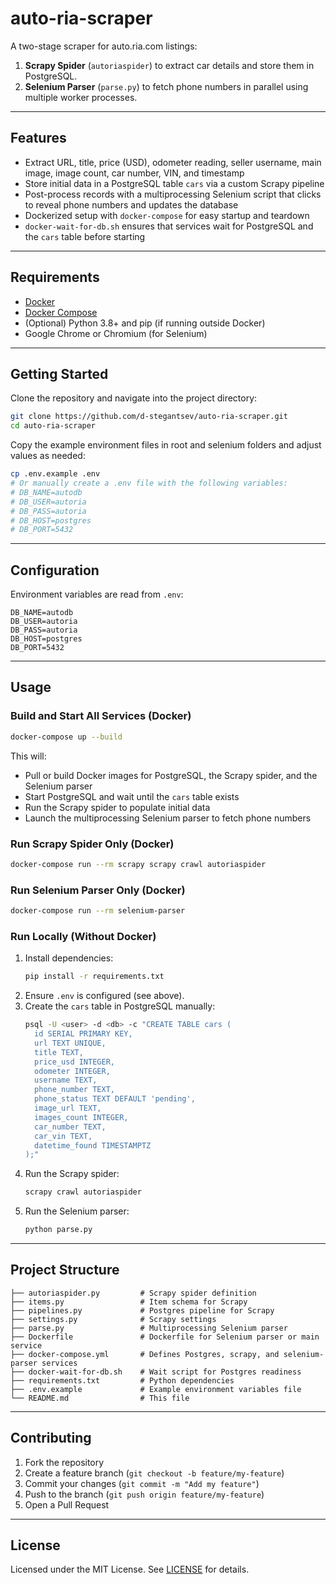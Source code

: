 # auto-ria-scraper

A two-stage scraper for auto.ria.com listings:

1. **Scrapy Spider** (`autoriaspider`) to extract car details and store them in PostgreSQL.  
2. **Selenium Parser** (`parse.py`) to fetch phone numbers in parallel using multiple worker processes.

---

## Features
 
- Extract URL, title, price (USD), odometer reading, seller username, main image, image count, car number, VIN, and timestamp  
- Store initial data in a PostgreSQL table `cars` via a custom Scrapy pipeline  
- Post-process records with a multiprocessing Selenium script that clicks to reveal phone numbers and updates the database  
- Dockerized setup with `docker-compose` for easy startup and teardown  
- `docker-wait-for-db.sh` ensures that services wait for PostgreSQL and the `cars` table before starting  

---

## Requirements

- [Docker](https://docs.docker.com/get-docker/)  
- [Docker Compose](https://docs.docker.com/compose/install/)  
- (Optional) Python 3.8+ and pip (if running outside Docker)  
- Google Chrome or Chromium (for Selenium)  

---

## Getting Started

Clone the repository and navigate into the project directory:

```bash
git clone https://github.com/d-stegantsev/auto-ria-scraper.git
cd auto-ria-scraper
```

Copy the example environment files in root and selenium folders and adjust values as needed:

```bash
cp .env.example .env
# Or manually create a .env file with the following variables:
# DB_NAME=autodb
# DB_USER=autoria
# DB_PASS=autoria
# DB_HOST=postgres
# DB_PORT=5432
```

---

## Configuration

Environment variables are read from `.env`:

```dotenv
DB_NAME=autodb
DB_USER=autoria
DB_PASS=autoria
DB_HOST=postgres
DB_PORT=5432
```

---

## Usage

### Build and Start All Services (Docker)

```bash
docker-compose up --build
```

This will:

- Pull or build Docker images for PostgreSQL, the Scrapy spider, and the Selenium parser  
- Start PostgreSQL and wait until the `cars` table exists  
- Run the Scrapy spider to populate initial data  
- Launch the multiprocessing Selenium parser to fetch phone numbers  

### Run Scrapy Spider Only (Docker)

```bash
docker-compose run --rm scrapy scrapy crawl autoriaspider
```

### Run Selenium Parser Only (Docker)

```bash
docker-compose run --rm selenium-parser
```

### Run Locally (Without Docker)

1. Install dependencies:
    ```bash
    pip install -r requirements.txt
    ```
2. Ensure `.env` is configured (see above).
3. Create the `cars` table in PostgreSQL manually:
    ```bash
    psql -U <user> -d <db> -c "CREATE TABLE cars (
      id SERIAL PRIMARY KEY,
      url TEXT UNIQUE,
      title TEXT,
      price_usd INTEGER,
      odometer INTEGER,
      username TEXT,
      phone_number TEXT,
      phone_status TEXT DEFAULT 'pending',
      image_url TEXT,
      images_count INTEGER,
      car_number TEXT,
      car_vin TEXT,
      datetime_found TIMESTAMPTZ
    );"
    ```
4. Run the Scrapy spider:
    ```bash
    scrapy crawl autoriaspider
    ```
5. Run the Selenium parser:
    ```bash
    python parse.py
    ```

---

## Project Structure

```
├── autoriaspider.py         # Scrapy spider definition
├── items.py                 # Item schema for Scrapy
├── pipelines.py             # Postgres pipeline for Scrapy
├── settings.py              # Scrapy settings
├── parse.py                 # Multiprocessing Selenium parser
├── Dockerfile               # Dockerfile for Selenium parser or main service
├── docker-compose.yml       # Defines Postgres, scrapy, and selenium-parser services
├── docker-wait-for-db.sh    # Wait script for Postgres readiness
├── requirements.txt         # Python dependencies
├── .env.example             # Example environment variables file
└── README.md                # This file
```

---

## Contributing

1. Fork the repository
2. Create a feature branch (`git checkout -b feature/my-feature`)
3. Commit your changes (`git commit -m "Add my feature"`)
4. Push to the branch (`git push origin feature/my-feature`)
5. Open a Pull Request

---

## License

Licensed under the MIT License. See [LICENSE](LICENSE) for details.